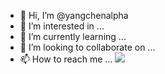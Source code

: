 - 👋 Hi, I’m @yangchenalpha
- 👀 I’m interested in ...
- 🌱 I’m currently learning ...
- 💞️ I’m looking to collaborate on ...
- 📫 How to reach me ...
[![](https://github.com/yangchenleon/yangchenalpha/blob/main/img/dino.gif)](https://chromedino.com)

<!---
yangchenalpha/yangchenalpha is a ✨ special ✨ repository because its `README.md` (this file) appears on your GitHub profile.
You can click the Preview link to take a look at your changes.
--->
